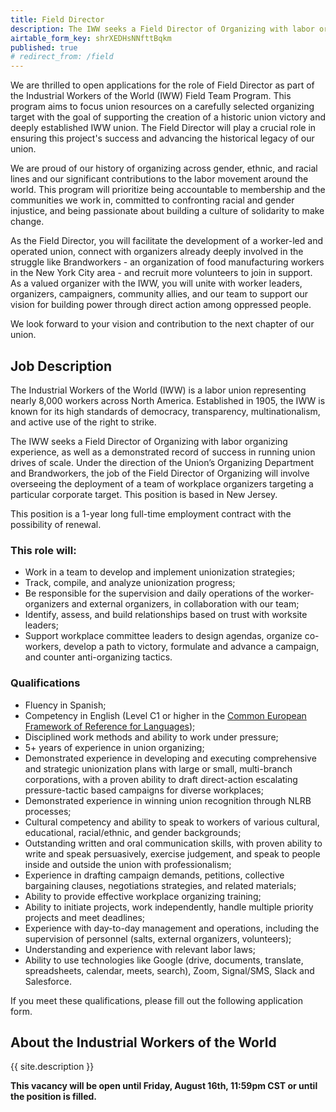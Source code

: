 ```yaml
---
title: Field Director
description: The IWW seeks a Field Director of Organizing with labor organizing experience, as well as a demonstrated record of success in running union drives of scale. Under the direction of the Union’s Organizing Department and Brandworkers, the job of the Field Director of Organizing will involve overseeing the deployment of a team of workplace organizers targeting a particular corporate target. This position is based in New Jersey. 
airtable_form_key: shrXEDHsNNfttBqkm
published: true
# redirect_from: /field
---
```


We are thrilled to open applications for the role of Field Director as part of the Industrial Workers of the World (IWW) Field Team Program. This program aims to focus union resources on a carefully selected organizing target with the goal of supporting the creation of a historic union victory and deeply established IWW union. The Field Director will play a crucial role in ensuring this project's success and advancing the historical legacy of our union.

We are proud of our history of organizing across gender, ethnic, and racial lines and our significant contributions to the labor movement around the world. This program will prioritize being accountable to membership and the communities we work in, committed to confronting racial and gender injustice, and being passionate about building a culture of solidarity to make change.

As the Field Director, you will facilitate the development of a worker-led and operated union, connect with organizers already deeply involved in the struggle like Brandworkers - an organization of food manufacturing workers in the New York City area - and recruit more volunteers to join in support. As a valued organizer with the IWW, you will unite with worker leaders, organizers, campaigners, community allies, and our team to support our vision for building power through direct action among oppressed people.

We look forward to your vision and contribution to the next chapter of our union.

## Job Description

The Industrial Workers of the World (IWW) is a labor union representing nearly 8,000 workers across North America. Established in 1905, the IWW is known for its high standards of democracy, transparency, multinationalism, and active use of the right to strike.

The IWW seeks a Field Director of Organizing with labor organizing experience, as well as a demonstrated record of success in running union drives of scale. Under the direction of the Union’s Organizing Department and Brandworkers, the job of the Field Director of Organizing will involve overseeing the deployment of a team of workplace organizers targeting a particular corporate target. This position is based in New Jersey.

This position is a 1-year long full-time employment contract with the possibility of renewal.

### This role will: 

- Work in a team to develop and implement unionization strategies;
- Track, compile, and analyze unionization progress; 
- Be responsible for the supervision and daily operations of the worker-organizers and external organizers, in collaboration with our team; 
- Identify, assess, and build relationships based on trust with worksite leaders; 
- Support workplace committee leaders to design agendas, organize co-workers, develop a path to victory, formulate and advance a campaign, and counter anti-organizing tactics. 

### Qualifications

- Fluency in Spanish; 
- Competency in English (Level C1 or higher in the [Common European Framework of Reference for Languages](https://en.wikipedia.org/wiki/Common_European_Framework_of_Reference_for_Languages)); 
- Disciplined work methods and ability to work under pressure;
- 5+ years of experience in union organizing; 
- Demonstrated experience in developing and executing comprehensive and strategic unionization plans with large or small, multi-branch corporations, with a proven ability to draft direct-action escalating pressure-tactic based campaigns for diverse workplaces;
- Demonstrated experience in winning union recognition through NLRB processes;
- Cultural competency and ability to speak to workers of various cultural, educational, racial/ethnic, and gender backgrounds; 
- Outstanding written and oral communication skills, with proven ability to write and speak persuasively, exercise judgement, and speak to people inside and outside the union with professionalism; 
- Experience in drafting campaign demands, petitions, collective bargaining clauses, negotiations strategies, and related materials; 
- Ability to provide effective workplace organizing training; 
- Ability to initiate projects, work independently, handle multiple priority projects and meet deadlines;
- Experience with day-to-day management and operations, including the supervision of personnel (salts, external organizers, volunteers);
- Understanding and experience with  relevant labor laws; 
- Ability to use technologies like Google (drive, documents, translate, spreadsheets, calendar, meets, search), Zoom, Signal/SMS, Slack and Salesforce.

If you meet these qualifications, please fill out the following application form. 

## About the Industrial Workers of the World

{{ site.description }}

**This vacancy will be open until Friday, August 16th, 11:59pm CST or until the position is filled.**
